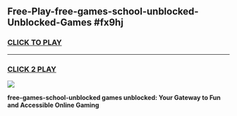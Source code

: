 
## Free-Play-free-games-school-unblocked-Unblocked-Games #fx9hj
<h3>
<a href="https://news.freeplayer.one?title=free-games-school-unblocked&ref=8M">CLICK TO PLAY</a></h3>
<hr>

<h3>
<a href="https://news.freeplayer.one?title=free-games-school-unblocked&ref=8M">CLICK 2 PLAY</a>
  
</h3>

<a href="https://news.freeplayer.one?title=free-games-school-unblocked&ref=8M"><img src="https://clearcache.store/games.png"></a>


**free-games-school-unblocked games unblocked: Your Gateway to Fun and Accessible Online Gaming**
